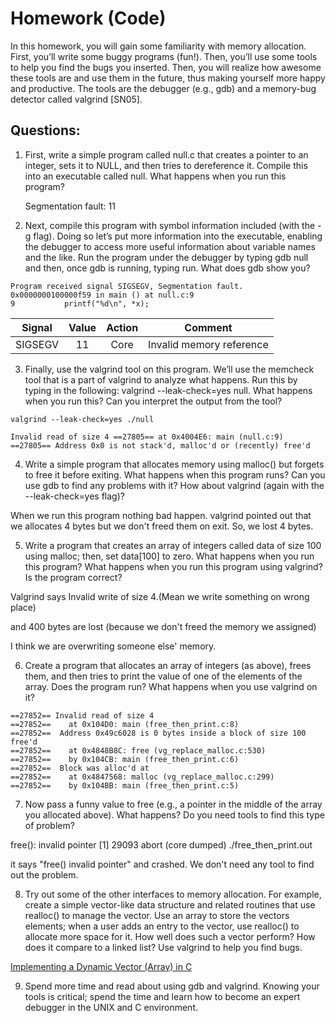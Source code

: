 # Homework (Code)
In this homework, you will gain some familiarity with memory allocation. First, you’ll write some buggy programs (fun!). Then, you’ll use some tools to help you find the bugs you inserted. Then, you will realize
how awesome these tools are and use them in the future, thus making
yourself more happy and productive. The tools are the debugger (e.g.,
gdb) and a memory-bug detector called valgrind [SN05].


## Questions:

1. First, write a simple program called null.c that creates a pointer to an integer, sets it to NULL, and then tries to dereference it. Compile this into an executable called null. What happens when you run this program?

    Segmentation fault: 11

2. Next, compile this program with symbol information included (with the -g flag). Doing so let’s put more information into the executable, enabling the debugger to access more useful information about variable names and the like. Run the program under the debugger by typing gdb null and then, once gdb is running, typing run. What does gdb show you?
```
Program received signal SIGSEGV, Segmentation fault.
0x0000000100000f59 in main () at null.c:9
9           printf("%d\n", *x);
```
| Signal | Value | Action | Comment|
| :---: | :---: | :---: | :---: |
|SIGSEGV |    11    |  Core | Invalid memory reference|

3. Finally, use the valgrind tool on this program. We’ll use the memcheck tool that is a part of valgrind to analyze what happens. Run this by typing in the following: valgrind --leak-check=yes null. What happens when you run this? Can you interpret the output from the tool?
```
valgrind --leak-check=yes ./null

Invalid read of size 4 ==27805== at 0x4004E6: main (null.c:9) ==27805== Address 0x0 is not stack'd, malloc'd or (recently) free'd
```

4. Write a simple program that allocates memory using malloc() but forgets to free it before exiting. What happens when this program runs? Can you use gdb to find any problems with it? How about valgrind (again with the --leak-check=yes flag)?

When we run this program nothing bad happen.
valgrind pointed out that we allocates 4 bytes but we don't freed them on exit. So, we lost 4 bytes.

5. Write a program that creates an array of integers called data of size 100 using malloc; then, set data[100] to zero. What happens when you run this program? What happens when you run this program using valgrind? Is the program correct?

Valgrind says Invalid write of size 4.(Mean we write something on wrong place)

and 400 bytes are lost (because we don't freed the memory we assigned)

I think we are overwriting someone else' memory.

6. Create a program that allocates an array of integers (as above), frees them, and then tries to print the value of one of the elements of the array. Does the program run? What happens when you use valgrind on it?
```
==27852== Invalid read of size 4
==27852==    at 0x104D0: main (free_then_print.c:8)
==27852==  Address 0x49c6028 is 0 bytes inside a block of size 100 free'd
==27852==    at 0x4848B8C: free (vg_replace_malloc.c:530)
==27852==    by 0x104CB: main (free_then_print.c:6)
==27852==  Block was alloc'd at
==27852==    at 0x4847568: malloc (vg_replace_malloc.c:299)
==27852==    by 0x104BB: main (free_then_print.c:5)
```


7. Now pass a funny value to free (e.g., a pointer in the middle of the array you allocated above). What happens? Do you need tools to find this type of problem?

free(): invalid pointer
[1]    29093 abort (core dumped)  ./free_then_print.out

it says "free() invalid pointer" and crashed. We don't need any tool to find out the problem.

8. Try out some of the other interfaces to memory allocation. For example, create a simple vector-like data structure and related routines that use realloc() to manage the vector. Use an array to store the vectors elements; when a user adds an entry to the vector, use realloc() to allocate more space for it. How well does such a vector perform? How does it compare to a linked list? Use valgrind to help you find bugs.

[Implementing a Dynamic Vector (Array) in C](https://eddmann.com/posts/implementing-a-dynamic-vector-array-in-c/)

9. Spend more time and read about using gdb and valgrind. Knowing your tools is critical; spend the time and learn how to become an expert debugger in the UNIX and C environment.
